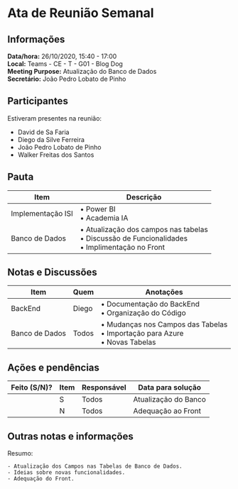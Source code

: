 # Ata de Reunião Semanal

## Informações
**Data/hora:** 26/10/2020, 15:40 - 17:00  
**Local:** Teams - CE - T - G01 - Blog Dog <br>
**Meeting Purpose:** Atualização do Banco de Dados <br>
**Secretário:** João Pedro Lobato de Pinho

## Participantes
Estiveram presentes na reunião:
- David de Sa Faria
- Diego da Silve Ferreira
- João Pedro Lobato de Pinho
- Walker Freitas dos Santos

## Pauta

Item | Descrição
---- | ----
Implementação ISI | • Power BI <br>• Academia IA <br>  
Banco de Dados | • Atualização dos campos nas tabelas <br>• Discussão de Funcionalidades <br>• Implimentação no Front <br> 

## Notas e Discussões
Item | Quem | Anotações |
---- | ---- | ---- |
BackEnd | Diego | • Documentação do BackEnd <br> • Organização do Código |
Banco de Dados | Todos | • Mudanças nos Campos das Tabelas <br> • Importação para Azure <br> • Novas Tabelas |


## Ações e pendências
| Feito (S/N)? | Item | Responsável | Data para solução |
| ---- | ---- | ---- | ---- |
| | S | Todos | Atualização do Banco |
| | N | Todos | Adequação ao Front |

## Outras notas e informações
Resumo: 

    - Atualização dos Campos nas Tabelas de Banco de Dados.
    - Ideias sobre novas funcionalidades.
    - Adequação do Front.

